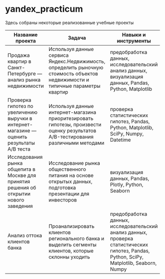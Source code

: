 # yandex_practicum

Здесь собраны некоторые реализованные учебные проекты

| Название проекта | Задача | Навыки и инструменты | Статус проекта |
|----------|----------|----------|----------|
| Продажа квартир в Санкт-Петербурге — анализ рынка недвижимости    | Используя данные сервиса Яндекс.Недвижимость, определить рыночную стоимость объектов недвижимости и типичные параметры квартир | предобработка данных, исследовательский анализ данных, визуализация данных, Pandas, Python, Matplotlib  | Завершен |
| Проверка гипотез по увеличению выручки в интернет-магазине — оценить результаты A/B теста    | Используя данные интернет-магазина приоритезировать гипотезы, произвести оценку результатов A/B-тестирования различными методами | проверка статистических гипотез, Pandas, Python, Matplotlib, SciPy, Numpy, Datetime   | Завершен |
| Исследования рынка общепита в Москве для принятия решения об открытии нового заведения    | Исследование рынка общественного питания на основе открытых данных, подготовка презентации для инвесторов   | визуализация данных, Pandas, Plotly, Python, Seaborn   | Завершен |
| Анализ оттока клиентов банка    | Проанализировать клиентов регионального банка и выделить сегменты клиентов, которые склонны уходить   | предобработка данных, исследовательский анализ данных, проверка статистических гипотез,  Pandas, Python, SciPy, Matplotlib, Seaborn, Numpy | Завершен |
